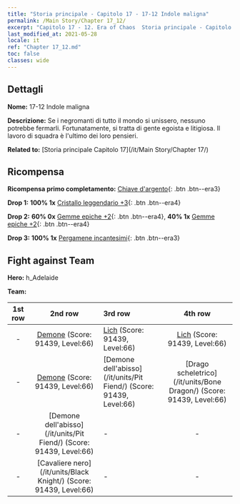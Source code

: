 ```yaml
---
title: "Storia principale - Capitolo 17 - 17-12 Indole maligna"
permalink: /Main Story/Chapter 17_12/
excerpt: "Capitolo 17 - 12. Era of Chaos  Storia principale - Capitolo 17_12. 17-12 Indole maligna"
last_modified_at: 2021-05-28
locale: it
ref: "Chapter 17_12.md"
toc: false
classes: wide
---
```


## Dettagli

 **Nome:** 17-12 Indole maligna

 **Descrizione:** Se i negromanti di tutto il mondo si unissero, nessuno potrebbe fermarli. Fortunatamente, si tratta di gente egoista e litigiosa. Il lavoro di squadra è l'ultimo dei loro pensieri.

 **Related to:** [Storia principale Capitolo 17](/it/Main Story/Chapter 17/)

## Ricompensa

 **Ricompensa primo completamento:** [Chiave d'argento](/ItemsIT/con_693/){: .btn .btn--era3}

 **Drop 1:** **100% 1x** [Cristallo leggendario +3](/ItemsIT/mat_59/){: .btn .btn--era4}

 **Drop 2:** **60% 0x** [Gemme epiche +2](/ItemsIT/mat_51/){: .btn .btn--era4}, **40% 1x** [Gemme epiche +2](/ItemsIT/mat_51/){: .btn .btn--era4}

 **Drop 3:** **100% 1x** [Pergamene incantesimi](/ItemsIT/con_694/){: .btn .btn--era3}


## Fight against Team
 **Hero:** h_Adelaide

 **Team:**


  | 1st row | 2nd row | 3rd row | 4th row |
  |:----:|:----:|:----|:----:|
  | - | [Demone](/it/units/Demon/) (Score: 91439, Level:66)  | [Lich](/it/units/Lich/) (Score: 91439, Level:66)  | [Lich](/it/units/Lich/) (Score: 91439, Level:66)  |
  | - | [Demone](/it/units/Demon/) (Score: 91439, Level:66)  | [Demone dell'abisso](/it/units/Pit Fiend/) (Score: 91439, Level:66)  | [Drago scheletrico](/it/units/Bone Dragon/) (Score: 91439, Level:66)  |
  | - | [Demone dell'abisso](/it/units/Pit Fiend/) (Score: 91439, Level:66)  | - | - |
  | - | [Cavaliere nero](/it/units/Black Knight/) (Score: 91439, Level:66)  | - | - |


